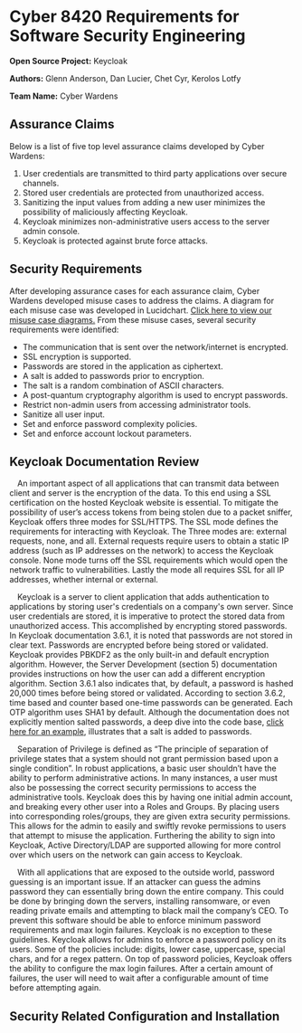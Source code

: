 **Cyber 8420 Requirements for Software Security Engineering**
=============================================================

**Open Source Project:** Keycloak

**Authors:** Glenn Anderson, Dan Lucier, Chet Cyr, Kerolos Lotfy

**Team Name:** Cyber Wardens


Assurance Claims
----------------
Below is a list of five top level assurance claims developed by Cyber Wardens:

1. User credentials are transmitted to third party applications over secure channels.
2. Stored user credentials are protected from unauthorized access.
3. Sanitizing the input values from adding a new user minimizes the possibility of maliciously affecting Keycloak.
4. Keycloak minimizes non-administrative users access to the server admin console.
5. Keycloak is protected against brute force attacks.

Security Requirements
---------------------
After developing assurance cases for each assurance claim, Cyber Wardens developed misuse cases to address the claims. A diagram for each misuse case was developed in Lucidchart. <a href="https://www.lucidchart.com/invitations/accept/8f828c56-45d6-4af2-81cc-23e43b10af5a">Click here to view our misuse case diagrams.</a> From these misuse cases, several security requirements were identified:

<ul>
  <li>The communication that is sent over the network/internet is encrypted.</li>
  <li>SSL encryption is supported.</li>
  <li>Passwords are stored in the application as ciphertext.</li>
  <li>A salt is added to passwords prior to encryption.</li>
  <li>The salt is a random combination of ASCII characters.</li>
  <li>A post-quantum cryptography algorithm is used to encrypt passwords.</li>
  <li>Restrict non-admin users from accessing administrator tools.</li>
  <li>Sanitize all user input.</li>
  <li>Set and enforce password complexity policies.</li>
  <li>Set and enforce account lockout parameters.</li>
</ul>

Keycloak Documentation Review
-----------------------------

&emsp;An important aspect of all applications that can transmit data between client and server is the encryption of the data. To this end using a SSL certification on the hosted Keycloak website is essential. To mitigate the possibility of user’s access tokens from being stolen due to a packet sniffer, Keycloak offers three modes for SSL/HTTPS. The SSL mode defines the requirements for interacting with Keycloak. The Three modes are: external requests, none, and all. External requests require users to obtain a static IP address (such as IP addresses on the network) to access the Keycloak console. None mode turns off the SSL requirements which would open the network traffic to vulnerabilities. Lastly the mode all requires SSL for all IP addresses, whether internal or external.

&emsp;Keycloak is a server to client application that adds authentication to applications by storing user's credentials on a company's own server. Since user credentials are stored, it is imperative to protect the stored data from unauthorized access. This accomplished by encrypting stored passwords. In Keycloak documentation 3.6.1, it is noted that passwords are not stored in clear text. Passwords are encrypted before being stored or validated. Keycloak provides PBKDF2 as the only built-in and default encryption algorithm. However, the Server Development (section 5) documentation provides instructions on how the user can add a different encryption algorithm. Section 3.6.1 also indicates that, by default, a password is hashed 20,000 times before being stored or validated. According to section 3.6.2, time based and counter based one-time passwords can be generated. Each OTP algorithm uses SHA1 by default. Although the documentation does not explicitly mention salted passwords, a deep dive into the code base, <a href="https://github.com/keycloak/keycloak/blob/a89dbabc921d841dc943ac3a33886396bb13781b/server-spi/src/main/java/org/keycloak/credential/hash/Pbkdf2PasswordHashProvider.java">click here for an example</a>, illustrates that a salt is added to passwords.

&emsp;Separation of Privilege is defined as “The principle of separation of privilege states that a system should not grant permission based upon a single condition”. In robust applications, a basic user shouldn’t have the ability to perform administrative actions. In many instances, a user must also be possessing the correct security permissions to access the administrative tools. Keycloak does this by having one initial admin account, and breaking every other user into a Roles and Groups. By placing users into corresponding roles/groups, they are given extra security permissions. This allows for the admin to easily and swiftly revoke permissions to users that attempt to misuse the application. Furthering the ability to sign into Keycloak, Active Directory/LDAP are supported allowing for more control over which users on the network can gain access to Keycloak.

&emsp;With all applications that are exposed to the outside world, password guessing is an important issue. If an attacker can guess the admins password they can essentially bring down the entire company. This could be done by bringing down the servers, installing ransomware, or even reading private emails and attempting to black mail the company’s CEO. To prevent this software should be able to enforce minimum password requirements and max login failures. Keycloak is no exception to these guidelines. Keycloak allows for admins to enforce a password policy on its users. Some of the policies include: digits, lower case, uppercase, special chars, and for a regex pattern. On top of password policies, Keycloak offers the ability to configure the max login failures. After a certain amount of failures, the user will need to wait after a configurable amount of time before attempting again. 

Security Related Configuration and Installation
-----------------------------
